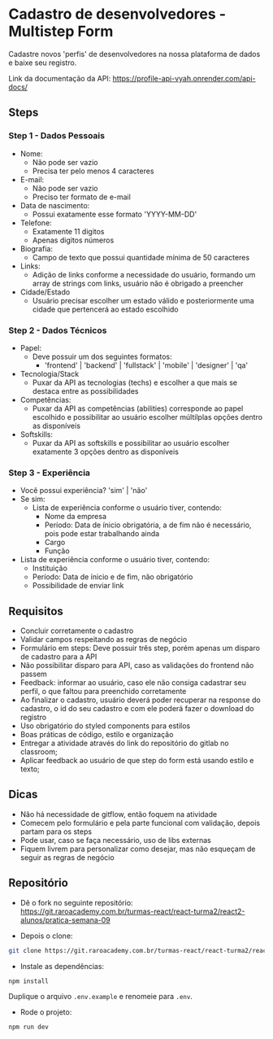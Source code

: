 # Cadastro de desenvolvedores - Multistep Form

Cadastre novos 'perfis' de desenvolvedores na nossa plataforma de dados e baixe seu registro.

Link da documentação da API: <https://profile-api-vyah.onrender.com/api-docs/>

## Steps

### Step 1 - Dados Pessoais

- Nome:
  - Não pode ser vazio
  - Precisa ter pelo menos 4 caracteres
- E-mail:
  - Não pode ser vazio
  - Preciso ter formato de e-mail
- Data de nascimento:
  - Possui exatamente esse formato 'YYYY-MM-DD'
- Telefone:
  - Exatamente 11 digitos
  - Apenas digitos números
- Biografia:
  - Campo de texto que possui quantidade mínima de 50 caracteres
- Links:
  - Adição de links conforme a necessidade do usuário, formando um array de strings com links, usuário não é obrigado a preencher
- Cidade/Estado
  - Usuário precisar escolher um estado válido e posteriormente uma cidade que pertencerá ao estado escolhido

### Step 2 - Dados Técnicos

- Papel:
  - Deve possuir um dos seguintes formatos:
    - 'frontend' | 'backend' | 'fullstack' | 'mobile' | 'designer' | 'qa'
- Tecnologia/Stack
  - Puxar da API as tecnologias (techs) e escolher a que mais se destaca entre as possibilidades
- Competências:
  - Puxar da API as competências (abilities) corresponde ao papel escolhido e possibilitar ao usuário escolher múltilplas opções dentro as disponíveis
- Softskills:
  - Puxar da API as softskills e possibilitar ao usuário escolher exatamente 3 opções dentro as disponíveis

### Step 3 - Experiência

- Você possui experiência?
  'sim' | 'não'
- Se sim:
  - Lista de experiência conforme o usuário tiver, contendo:
    - Nome da empresa
    - Período: Data de ínicio obrigatória, a de fim não é necessário, pois pode estar trabalhando ainda
    - Cargo
    - Função
- Lista de experiência conforme o usuário tiver, contendo:
  - Instituição
  - Período: Data de ínicio e de fim, não obrigatório
  - Possibilidade de enviar link

## Requisitos

- Concluir corretamente o cadastro
- Validar campos respeitando as regras de negócio
- Formulário em steps: Deve possuir três step, porém apenas um disparo de cadastro para a API
- Não possibilitar disparo para API, caso as validações do frontend não passem
- Feedback: informar ao usuário, caso ele não consiga cadastrar seu perfil, o que faltou para preenchido corretamente
- Ao finalizar o cadastro, usuário deverá poder recuperar na response do cadastro, o id do seu cadastro e com ele poderá fazer o download do registro
- Uso obrigatório do styled components para estilos
- Boas práticas de código, estilo e organização
- Entregar a atividade através do link do repositório do gitlab no classroom;
- Aplicar feedback ao usuário de que step do form está usando estilo e texto;

## Dicas

- Não há necessidade de gitflow, então foquem na atividade
- Comecem pelo formulário e pela parte funcional com validação, depois partam para os steps
- Pode usar, caso se faça necessário, uso de libs externas
- Fiquem livrem para personalizar como desejar, mas não esqueçam de seguir as regras de negócio

## Repositório

- Dê o fork no seguinte repositório: <https://git.raroacademy.com.br/turmas-react/react-turma2/react2-alunos/pratica-semana-09>

- Depois o clone:

```bash
git clone https://git.raroacademy.com.br/turmas-react/react-turma2/react2-alunos/pratica-semana-09
```

- Instale as dependências:

```bash
npm install
```

Duplique o arquivo `.env.example` e renomeie para `.env`.

- Rode o projeto:

```bash
npm run dev
```
